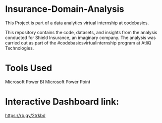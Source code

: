# Insurance-Domain-Analysis

This Project is part of a data analytics virtual internship at codebasics.

This repository contains the code, datasets, and insights from the analysis conducted for Shield Insurance, an imaginary company. The analysis was carried out as part of the #codebasicsvirtualinternship program at AtliQ Technologies.


# Tools Used
Microsoft Power BI
Microsoft Power Point


# Interactive Dashboard link:
https://rb.gy/2trkbd
